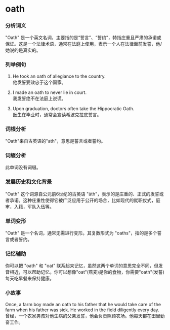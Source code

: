 # oath

### 分析词义

  

"Oath" 是一个英文名词，主要指的是“誓言”、“誓约”，特指庄重且严肃的承诺或保证。这是一个法律术语，通常在法庭上使用，表示一个人在法律面前发誓，他/她说的是真实的。

  

### 列举例句

  

1.  He took an oath of allegiance to the country.  
    他发誓要效忠于这个国家。
    
      
    
2.  I made an oath to never lie in court.  
    我发誓绝不在法庭上说谎。
    
      
    
3.  Upon graduation, doctors often take the Hippocratic Oath.  
    医生在毕业时，通常会宣读希波克拉底誓言。
    
      
    

  

### 词根分析

  

"Oath"来自古英语的"ath"，意思是誓言或者誓约。

  

### 词缀分析

  

此单词没有词缀。

  

### 发展历史和文化背景

  

"Oath" 这个词源自公元前6世纪的古英语 "āth"，表示的是庄重的、正式的发誓或者承诺。这种庄重性使得它被广泛应用于公开的场合，比如现代的就职仪式，庭审，入籍，军队入伍等。

  

### 单词变形

  

"Oath" 是一个名词，通常无需进行变形。其复数形式为 "oaths"，指的是多个誓言或者誓约。

  

### 记忆辅助

  

你可以把 "oath" 和 "oat" 联系起来记忆，虽然这两个单词的意思完全不同，但发音相近，可以帮助记忆。你可以想像"oat"(燕麦)是你的食物，你需要"oath"(发誓)每天吃早餐来保持健康。

  

### 小故事

  

Once, a farm boy made an oath to his father that he would take care of the farm when his father was sick. He worked in the field diligently every day.  
曾经，一个农家男孩对他生病的父亲发誓，他会负责照顾农场。他每天都在田里勤奋工作。
